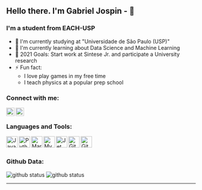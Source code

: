 ## Hello there. I'm Gabriel Jospin - 👋

### I'm a student from EACH-USP

- 🔭 I'm currently studying at "Universidade de São Paulo (USP)"
- 🌱 I'm currently learning about Data Science and Machine Learning
- 🥅 2021 Goals: Start work at Sintese Jr. and participate a University research
- ⚡ Fun fact: 
  - I love play games in my free time
  - I teach physics at a popular prep school

### Connect with me:

[<img align="left" alt="codeSTACKr | LinkedIn" width="22px" src="https://cdn-icons-png.flaticon.com/512/174/174857.png" />][linkedin]
[<img align="left" alt="codeSTACKr | Instagram" width="22px" src="https://cdn.worldvectorlogo.com/logos/instagram-2016-5.svg" />][instagram]

<br />

### Languages and Tools:

[<img align="left" alt="Java" width="30px" src="https://upload.wikimedia.org/wikipedia/pt/3/30/Java_programming_language_logo.svg"/>][Java]
[<img align="left" alt="Python" width="30px" src="https://upload.wikimedia.org/wikipedia/commons/c/c3/Python-logo-notext.svg"/>][Python]
[<img align="left" alt="MariaDB" width="30px" src="https://cdn.worldvectorlogo.com/logos/mariadb.svg" />][MariaDB]
[<img align="left" alt="MySQL" width="30px" src="https://www.xaecia.com/images/icons/mysql.svg" />][MySQL]
[<img align="left" alt="Jet Brains" width="30px" src="https://upload.wikimedia.org/wikipedia/commons/1/1a/JetBrains_Logo_2016.svg" />][JetBrains]
[<img align="left" alt="Git" width="30px" src="https://upload.wikimedia.org/wikipedia/commons/thumb/3/3f/Git_icon.svg/1024px-Git_icon.svg.png" />][Git]
[<img align="left" alt="GitHub" width="30px" src="https://github.githubassets.com/images/modules/logos_page/Octocat.png" />][GitHub]

<br />
<br />

### Github Data:
<img alt="github status" src="https://github-readme-stats.vercel.app/api?username=GabrielJospin&theme=monokai&show_icons=true&hide_border=true">
<img alt="github status" src="https://github-readme-stats.vercel.app/api/top-langs/?username=GabrielJospin&theme=monokai&layout=compact&hide_border=true">


---


[instagram]: https://instagram.com/frodo_jospin
[linkedin]: https://www.linkedin.com/in/gabrielmedeirosjospin/
[JetBrains]: https://www.jetbrains.com
[Java]: https://www.java.com/pt-BR/
[Python]: https://www.python.org
[MariaDB]: https://mariadb.org
[MySQL]: https://www.mysql.com
[Git]: https://git-scm.com
[GitHub]: https://github.com 
